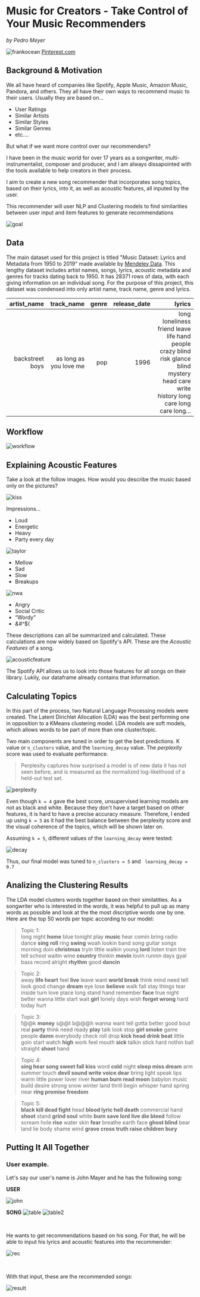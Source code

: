 # Music for Creators - Take Control of Your Music Recommenders
_by Pedro Meyer_


![frankocean](images/youarewhatyoulisten.png)
[Pinterest.com](https://in.pinterest.com/pin/684758318330686093/)


## Background & Motivation

We all have heard of companies like Spotify, Apple Music, Amazon Music, Pandora, and others. They all have their own ways to recommend music to their users. Usually they are based on...

- User Ratings
- Similar Artists
- Similar Styles
- Similar Genres
- etc….

But what if we want more control over our recommenders?

I have been in the music world for over 17 years as a songwriter, multi-instrumentalist, composer and producer, and I am always dissapointed with the tools available to help creators in their process.

I aim to create a new song recommender that incorporates song topics, based on their lyrics, into it, as well as acoustic features, all inputed by the user.

This recommender will user NLP and Clustering models to find similarities between user input and item features to generate recommendations

![goal](images/goal.png)

## Data

The main dataset used for this project is titled "Music Dataset: Lyrics and Metadata from 1950 to 2019" made available by [Mendeley Data](https://data.mendeley.com/datasets/3t9vbwxgr5/2). This lengthy dataset includes artist names, songs, lyrics, acoustic metadata and genres for tracks dating back to 1950. It has 28371 rows of data, with each giving information on an individual song. For the purpose of this project, this dataset was condensed into only artist name, track name, genre and lyrics.

| artist_name     | track_name | genre   |   release_date | lyrics |
|----------:|------:|------:|----:|-----:|
|backstreet boys | as long as you love me | pop     |           1996 | long loneliness friend leave life hand people crazy blind risk glance blind mystery head care write history long care long care long...|

## Workflow

![workflow](images/workflow.png)

## Explaining Acoustic Features

Take a look at the follow images. How would you describe the music based only on the pictures?

![kiss](images/slides/Kiss-live-Vancouver-2019.jpg)

Impressions...

- Loud
- Energetic
- Heavy
- Party every day

![taylor](images/slides/taylor-swift-in-the-studio.jpg)

- Mellow
- Sad
- Slow
- Breakups

![nwa](images/slides/nwa.jpg)
- Angry
- Social Critic
- “Wordy”
- *&#^*$(

These descriptions can all be summarized and calculated. These calculations are now widely based on Spotify's API. These are the _Acoustic Features_ of a song.

![acousticfeature](images/acousticfeatures.png)

The Spotify API allows us to look into those features for all songs on their library. Lukily, our dataframe already contains that information.

## Calculating Topics

In this part of the process, two Natural Language Processing models were created. The Latent Dirichlet Allocation (LDA) was the best performing one in opposition to a KMeans clustering model. LDA models are soft models, which allows words to be part of more than one cluster/topic.

Two main components are tuned in order to get the best predictions. K value or ```n_clusters``` value, and the ```learning_decay``` value. The _perplexity_ score was used to evaluate performance.

> Perplexity captures how surprised a model is of new data it has not seen before, and is measured as the normalized log-likelihood of a held-out test set.

![perplexity](images/lda_perplexity.png)

Even though ```k = 4``` gave the best score, unsupervised learning models are not as black and white. Because they don't have a target based on other features, it is hard to have a precise accuracy measure. Therefore, I ended up using ```k = 5``` as it had the best balance between the perplexity score and the visual coherence of the topics, which will be shown later on.

Assuming ```k = 5```, different values of the ```learning_decay``` were tested:

![decay](images/lda_learningdecay.png)

Thus, our final model was tuned to ```n_clusters = 5``` and ``` learning_decay = 0.7```

## Analizing the Clustering Results

The LDA model clusters words together based on their similatities. As a songwriter who is interested in the words, it was helpful to pull up as many words as possible and look at the the most discriptive words one by one. Here are the top 50 words per topic according to our model:


> Topic 1: \
long night **home** blue tonight play **music** hear comin bring radio dance **sing** **roll** ring **swing** woah lookin band song guitar songs morning doin **christmas** tryin little walkin young **lord** listen train tire tell school waitin wine **country** thinkin **movin** lovin runnin days gyal bass record alright **rhythm** good **dancin**

>Topic 2: \
away **life heart** feel **live** leave want **world break** think mind need tell look good change **dream** eye lose **believe** walk fall stay things tear inside turn love place long stand hand remember **face** true night better wanna little start wait **girl** lonely days wish **forget wrong** hard today hurt

>Topic 3: \
f@@k **money** s@@t b@@@h wanna want tell gotta better good bout real **party** think need ready **play** talk look stop **girl smoke** game people **damn** everybody check roll drop **kick head drink beat** little goin start watch **high** work feel mouth **sick** talkin stick hard nothin ball straight **shoot** hand

>Topic 4: \
**sing hear song sweet fall kiss** word **cold** night **sleep miss dream** arm summer touch **devil sound write voice dear** bring light speak lips warm little power lover river **human burn read moon** babylon music build desire strong snow winter land thrill begin whisper hand spring near **ring promise freedom**

>Topic 5: \
**black kill dead fight** head **blood lyric hell death** commercial hand **shoot** stand **grind soul** white **burn save lord live die bleed** follow scream hole **rise** water skin **fear** breathe earth face **ghost blind** bear land lie body shame wind **grave cross truth raise children bury**

## Putting It All Together

### User example.

Let's say our user's name is John Mayer and he has the following song:

**USER**

![john](images/slides/johnmayer.jpg)

**SONG**
![table](images/slides/johntable1.png)
![table2](images/slides/johntable2.png)

<br>

He wants to get recommendations based on his song. For that, he will be able to input his lyrics and acoustic features into the recommender:

![rec](images/slides/recommendermessagesandinput.png)

<br>

With that input, these are the recommended songs:

![result](images/slides/results.png)









